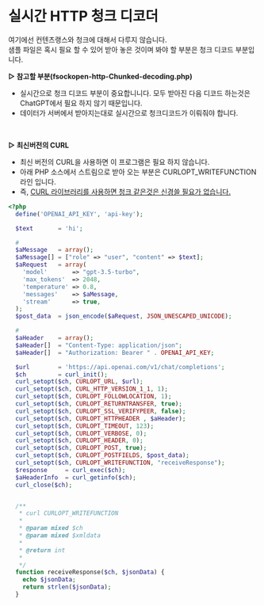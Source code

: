 # 실시간 HTTP 청크 디코더
여기에선 컨텐츠랭스와 청크에 대해서 다루지 않습니다.<br>
샘플 파일은 혹시 필요 할 수 있어 받아 놓은 것이며 봐야 할 부분은 청크 디코드 부분입니다.
<br>

**▷ 참고할 부분(fsockopen-http-Chunked-decoding.php)**<br>
- 실시간으로 청크 디코드 부분이 중요합니니다. 모두 받아진 다음 디코드 하는것은 ChatGPT에서 필요 하지 않기 때문입니다.<br>
- 데이터가 서버에서 받아지는대로 실시간으로 청크디코드가 이뤄줘야 합니다.<br>
<br>

**▷ 최신버전의 CURL**<br>
- 최신 버전의 CURL을 사용하면 이 프로그램은 필요 하지 않습니다.<br>
- 아래 PHP 소스에서 스트림으로 받아 오는 부분은 CURLOPT_WRITEFUNCTION 라인 입니다.
- 즉, <u>CURL 라이브러리를 사용하면 청크 같은것은 신경쓸 필요가 없습니다.</u>
```php
<?php
  define('OPENAI_API_KEY', 'api-key');

  $text       = 'hi';

  #
  $aMessage   = array();
  $aMessage[] = ["role" => "user", "content" => $text];
  $aRequest   = array(
    'model'       => "gpt-3.5-turbo",
    'max_tokens'  => 2048,
    'temperature' => 0.8,
    'messages'    => $aMessage,
    'stream'      => true,
  );
  $post_data  = json_encode($aRequest, JSON_UNESCAPED_UNICODE);

  #
  $aHeader    = array();
  $aHeader[]  = "Content-Type: application/json";
  $aHeader[]  = "Authorization: Bearer " . OPENAI_API_KEY;

  $url        = 'https://api.openai.com/v1/chat/completions';
  $ch         = curl_init();
  curl_setopt($ch, CURLOPT_URL, $url);
  curl_setopt($ch, CURL_HTTP_VERSION_1_1, 1);
  curl_setopt($ch, CURLOPT_FOLLOWLOCATION, 1);
  curl_setopt($ch, CURLOPT_RETURNTRANSFER, true);
  curl_setopt($ch, CURLOPT_SSL_VERIFYPEER, false);
  curl_setopt($ch, CURLOPT_HTTPHEADER , $aHeader);
  curl_setopt($ch, CURLOPT_TIMEOUT, 123);
  curl_setopt($ch, CURLOPT_VERBOSE, 0);
  curl_setopt($ch, CURLOPT_HEADER, 0);
  curl_setopt($ch, CURLOPT_POST, true);
  curl_setopt($ch, CURLOPT_POSTFIELDS, $post_data);
  curl_setopt($ch, CURLOPT_WRITEFUNCTION, "receiveResponse");
  $response     = curl_exec($ch);
  $aHeaderInfo  = curl_getinfo($ch);
  curl_close($ch);


  /**
   * curl CURLOPT_WRITEFUNCTION
   *
   * @param mixed $ch
   * @param mixed $xmldata
   *
   * @return int
   *
   */
  function receiveResponse($ch, $jsonData) {
    echo $jsonData;
    return strlen($jsonData);
  }
```
